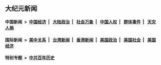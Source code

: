 ## 大纪元新闻

#### 中国新闻 &nbsp;>&nbsp; [中国经济](indexes/ncid283/README.md?10030045) &nbsp;| &nbsp; [大陆政治](indexes/ncid277/README.md?10030045) &nbsp;| &nbsp; [社会万象](indexes/ncid282/README.md?10030045) &nbsp;| &nbsp; [中国人权](indexes/ncid278/README.md?10030045) &nbsp;| &nbsp; [群体事件](indexes/ncid279/README.md?10030045) &nbsp;| &nbsp; [天灾人祸](indexes/ncid280/README.md?10030045)

#### 国际新闻 &nbsp;>&nbsp; [美中关系](indexes/nf1412576/README.md?10030045) &nbsp;| &nbsp; [台湾新闻](indexes/ncid1349361/README.md?10030045) &nbsp;| &nbsp; [香港新闻](indexes/ncid1349362/README.md?10030045) &nbsp;| &nbsp; [美国政治](indexes/ncid1078159/README.md?10030045) &nbsp;| &nbsp; [美国社会](indexes/ncid1078160/README.md?10030045) &nbsp;| &nbsp; [美国经济](indexes/ncid1078158/README.md?10030045)

#### 特别专题 &nbsp;>&nbsp; [中共百年历史](https://github.com/epoch-news/epoch-special/blob/master/README.md?10030045)  

